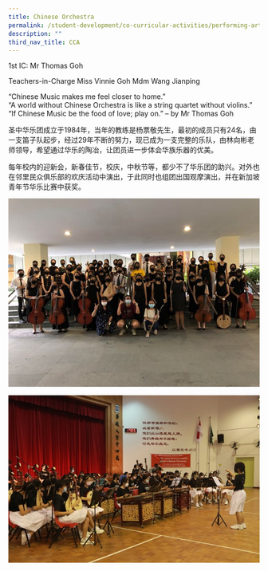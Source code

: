 ```yaml
---
title: Chinese Orchestra
permalink: /student-development/co-curricular-activities/performing-arts-groups/chinese-orchestra/
description: ""
third_nav_title: CCA
---
```

1st IC: Mr Thomas Goh

Teachers-in-Charge
Miss Vinnie Goh
Mdm Wang Jianping

“Chinese Music makes me feel closer to home.” <br>
“A world without Chinese Orchestra is like a string quartet without violins.” <br>
“If Chinese Music be the food of love; play on.” – by Mr Thomas Goh<br>

圣中华乐团成立于1984年，当年的教练是杨票敬先生，最初的成员只有24名，由一支笛子队起步，经过29年不断的努力，现已成为一支完整的乐队，由林向彬老师领导，希望通过华乐的陶冶，让团员进一步体会华族乐器的优美。

每年校内的迎新会，新春佳节，校庆，中秋节等，都少不了华乐团的助兴。对外也在邻里民众俱乐部的欢庆活动中演出，于此同时也组团出国观摩演出，并在新加坡青年节华乐比赛中获奖。

![](/images/Student%20Development/CCA/Chinese%20Orchestra/2022_Chinese_Orchestra_02.jpg)

![](/images/Student%20Development/CCA/Chinese%20Orchestra/2022_Chinese_Orchestra_01.jpg)